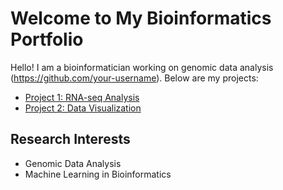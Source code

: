 # Welcome to My Bioinformatics Portfolio 

Hello! I am a bioinformatician working on genomic data analysis (https://github.com/your-username). Below are my projects:

- [Project 1: RNA-seq Analysis](https://github.com/your-username/project1)
- [Project 2: Data Visualization](https://github.com/your-username/project2)

## Research Interests
- Genomic Data Analysis
- Machine Learning in Bioinformatics
